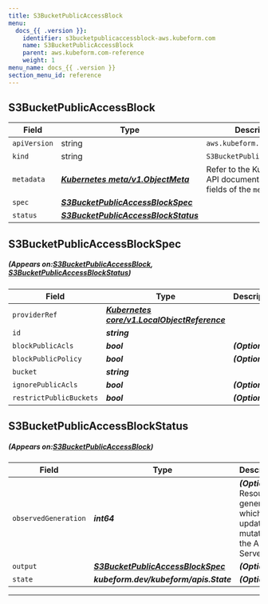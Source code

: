 ```yaml
---
title: S3BucketPublicAccessBlock
menu:
  docs_{{ .version }}:
    identifier: s3bucketpublicaccessblock-aws.kubeform.com
    name: S3BucketPublicAccessBlock
    parent: aws.kubeform.com-reference
    weight: 1
menu_name: docs_{{ .version }}
section_menu_id: reference
---
```


## S3BucketPublicAccessBlock
| Field | Type | Description |
| ------ | ----- | ----------- |
| `apiVersion` | string | `aws.kubeform.com/v1alpha1` |
|    `kind` | string | `S3BucketPublicAccessBlock` |
| `metadata` | ***[Kubernetes meta/v1.ObjectMeta](https://kubernetes.io/docs/reference/generated/kubernetes-api/v1.13/#objectmeta-v1-meta)***|Refer to the Kubernetes API documentation for the fields of the `metadata` field.|
| `spec` | ***[S3BucketPublicAccessBlockSpec](#S3BucketPublicAccessBlockSpec)***||
| `status` | ***[S3BucketPublicAccessBlockStatus](#S3BucketPublicAccessBlockStatus)***||
## S3BucketPublicAccessBlockSpec
##### (Appears on:[S3BucketPublicAccessBlock](#S3BucketPublicAccessBlock), [S3BucketPublicAccessBlockStatus](#S3BucketPublicAccessBlockStatus))
| Field | Type | Description |
| ------ | ----- | ----------- |
| `providerRef` | ***[Kubernetes core/v1.LocalObjectReference](https://kubernetes.io/docs/reference/generated/kubernetes-api/v1.13/#localobjectreference-v1-core)***||
| `id` | ***string***||
| `blockPublicAcls` | ***bool***| ***(Optional)*** |
| `blockPublicPolicy` | ***bool***| ***(Optional)*** |
| `bucket` | ***string***||
| `ignorePublicAcls` | ***bool***| ***(Optional)*** |
| `restrictPublicBuckets` | ***bool***| ***(Optional)*** |
## S3BucketPublicAccessBlockStatus
##### (Appears on:[S3BucketPublicAccessBlock](#S3BucketPublicAccessBlock))
| Field | Type | Description |
| ------ | ----- | ----------- |
| `observedGeneration` | ***int64***| ***(Optional)*** Resource generation, which is updated on mutation by the API Server.|
| `output` | ***[S3BucketPublicAccessBlockSpec](#S3BucketPublicAccessBlockSpec)***| ***(Optional)*** |
| `state` | ***kubeform.dev/kubeform/apis.State***| ***(Optional)*** |
---
